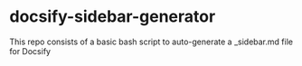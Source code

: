 # docsify-sidebar-generator
This repo consists of a basic bash script to auto-generate a _sidebar.md file for Docsify
